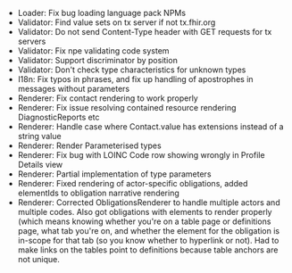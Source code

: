 * Loader: Fix bug loading language pack NPMs
* Validator: Find value sets on tx server if not tx.fhir.org
* Validator: Do not send Content-Type header with GET requests for tx servers
* Validator: Fix npe validating code system
* Validator: Support discriminator by position
* Validator: Don't check type characteristics for unknown types
* I18n: Fix typos in phrases, and fix up handling of apostrophes in messages without parameters
* Renderer: Fix contact rendering to work properly
* Renderer: Fix issue resolving contained resource rendering DiagnosticReports etc
* Renderer: Handle case where Contact.value has extensions instead of a string value
* Renderer: Render Parameterised types
* Renderer: Fix bug with LOINC Code row showing wrongly in Profile Details view
* Renderer: Partial implementation of type parameters
* Renderer: Fixed rendering of actor-specific obligations, added elementIds to obligation narrative rendering
* Renderer: Corrected ObligationsRenderer to handle multiple actors and multiple codes.  Also got obligations with elements to render properly (which means knowing whether you're on a table page or definitions page, what tab you're on, and whether the element for the obligation is in-scope for that tab (so you know whether to hyperlink or not).  Had to make links on the tables point to definitions because table anchors are not unique.
